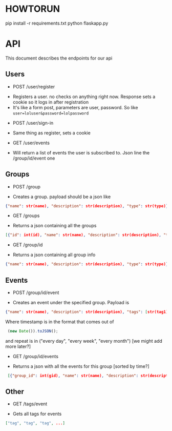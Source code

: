 HOWTORUN
====================

pip install -r requirements.txt
python flaskapp.py


API
===================

This document describes the endpoints for our api

Users
-------------

* POST /user/register
 - Registers a user. no checks on anything right now. Response sets a cookie so it logs in after registration
 - It's like a form post, parameters are user, password. So like ```user=loluser&password=lolpassword```

* POST /user/sign-in
 - Same thing as register, sets a cookie

* GET /user/events
 - Will return a list of events the user is subscribed to. Json line the /group/id/event one


Groups
------------

* POST /group
 - Creates a group. payload should be a json like
  ```json
  {"name": str(name), "description": str(description), "type": str(type)}
  ```
* GET /groups
 - Returns a json containing all the groups
 ```json
 [{"id": int(id), "name": str(name), "description": str(description), "type": str(type)}, ...]
 ```
 * GET /group/id
 - Returns a json containing all group info
 ```json
 {"name": str(name), "description": str(description), "type": str(type)}
 ```


Events
---------

* POST /group/id/event
 - Creates an event under the specified group. Payload is
 ```json
 {"name": str(name), "description": str(description), "tags": [str(tag1), str(tag2)...], "time": str(timestamp), "repeat": str(repeat)}
 ```
 Where timestamp is in the format that comes out of
```js
 (new Date()).toJSON();
 ```
 and repeat is in ("every day", "every week", "every month") [we might add more later?]
* GET /group/id/events
 - Returns a json with all the events for this group [sorted by time?]
 ```json
  [{"group_id": int(gid), "name": str(name), "description": str(description), "tags": [str(tag1), str(tag2)...], "time": str(timestamp), "repeat": str(repeat), "rank": int(rank)}, ...]
 ```

Other
-------

* GET /tags/event
 - Gets all tags for events
 ```json
 ["tag", "tag", "tag", ...]
 ```
